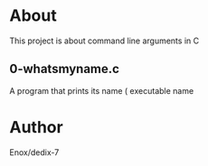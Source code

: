 # About
This project is about command line arguments in C
## 0-whatsmyname.c
A program that prints its name ( executable name
# Author
Enox/dedix-7